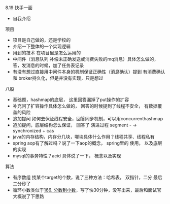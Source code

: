 ​	

8.19 快手一面

- 自我介绍

项目

- 项目是自己做的，还是学校的
- 介绍一下整体的一个实现逻辑
- 用到的技术 在项目里是怎么运用的
- 中间件（消息队列 补偿未正确发送或消费失败的mq消息）具体怎么做的， 答，发消息的时候，加了任务表记录
- 有没有想过直接用中间件本身的机制保证正确性（消息确认）提到 有消费确认 和 broker持久化，但是并没有实现，只是想过

八股

- 基础题，hashmap的底层， 这里回答漏掉了put操作的扩容
- 补充问了扩容操作具体怎么做的， 回答的时候提到了线程不安全， 有数据覆盖的风险
- 追加提问 如何去保证线程安全，回答同步机制，可以用concurrenthashmap
- 追加提问，底层结构怎么保证， 回答了 演进过程 segment - -> synchronized + cas
- java的内存结构，内存分几块，哪块具体什么作用？线程共享、线程私有
- spring aop有了解过吗？说了一下aop的概念， spring里的 使用， 以及底层的实现
- mysql的事务特性？acid 具体说了一下， 概念以及实现

算法

- 有序数组 找某个target的个数，说了三种方法：哈希表， 双指针，二分 最后二分秒了
- 循环小数类似于[166. 分数到小数](https://leetcode.cn/problems/fraction-to-recurring-decimal/)，写了快30分钟，没写出来，最后和面试官大概说了下思路